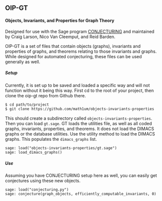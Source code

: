 ## OIP-GT

#### Objects, Invariants, and Properties for Graph Theory

Designed for use with the Sage program [CONJECTURING](http://nvcleemp.github.io/conjecturing/) and maintained by Craig Larson, Nico Van Cleemput, and Reid Barden.

OIP-GT is a set of files that contain objects (graphs), invariants and properties of graphs, and theorems relating to those invariants and graphs. While designed for automated conjecturing, these files can be used generally as well.

##### Setup
Currently, it is set up to be saved and loaded a specific way and will not function without it being this way. First cd to the root of your project, then clone the oip-gt repo from Github there.

```sh
$ cd path/to/project
$ git clone https://github.com/math1um/objects-invariants-properties
```

This should create a subdirectory called `objects-invariants-properties`. Then you can load `gt.sage`. GT loads the utilities file, as well as all coded graphs, invariants, properties, and theorems. It does not load the DIMACS graphs or the database utilities. Use the utility method to load the DIMACS graphs. This populates the `dimacs_graphs` list.

```sage
sage: load("objects-invariants-properties/gt.sage")
sage: load_dimacs_graphs()
```

##### Use

Assuming you have CONJECTURING setup here as well, you can easily get conjectures using these new objects.

```sage
sage: load("conjecturing.py")
sage: conjecture(graph_objects, efficiently_computable_invariants, 0)
```
